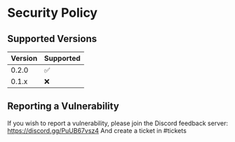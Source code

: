 # Security Policy

## Supported Versions

| Version | Supported          |
| ------- | ------------------ |
| 0.2.0   | :white_check_mark: |
| 0.1.x   | :x:                |


## Reporting a Vulnerability

If you wish to report a vulnerability, please join the Discord feedback server:
https://discord.gg/PuUB67vsz4
And create a ticket in #tickets
